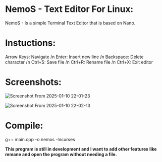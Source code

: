 # NemoS - Text Editor For Linux:

NemoS - Is a simple Terminal Text Editor that is based on Nano. 

# Instuctions:

 Arrow Keys: Navigate /n
 Enter: Insert new line /n
 Backspace: Delete character /n 
 Ctrl+S: Save file /n
 Ctrl+R: Rename file
/n
 Ctrl+X: Exit editor
 
# Screenshots:

![Screenshot From 2025-01-10 22-01-23](https://github.com/user-attachments/assets/d4c91337-ab96-44ae-a3c4-0a2420d767fd)

![Screenshot From 2025-01-10 22-02-13](https://github.com/user-attachments/assets/6b6bcd53-76bc-4191-b9b2-0754face7f59)


# Compile:

g++ main.cpp -o nemos -lncurses


**This program is still in development and I want to add other features like remane and open the program without needing a file.**

